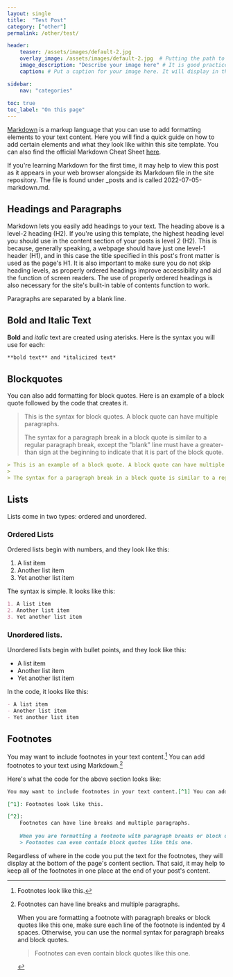 ```yaml
---
layout: single
title:  "Test Post"
category: ["other"]
permalink: /other/test/

header:
    teaser: /assets/images/default-2.jpg
    overlay_image: /assets/images/default-2.jpg  # Putting the path to an image here will add a header image.
    image_description: "Describe your image here" # It is good practice to include an image desription as alt text.
    caption: # Put a caption for your image here. It will display in the bottom right corner of the image.

sidebar:
    nav: "categories"
    
toc: true
toc_label: "On this page"
---
```


[Markdown](https://www.markdownguide.org/) is a markup language that you can use to add formatting elements to your text content. Here you will find a quick guide on how to add certain elements and what they look like within this site template. You can also find the official Markdown Cheat Sheet [here](https://www.markdownguide.org/cheat-sheet/). 

If you're learning Markdown for the first time, it may help to view this post as it appears in your web browser alongside its Markdown file in the site repository. The file is found under _posts and is called 2022-07-05-markdown.md.

## Headings and Paragraphs

Markdown lets you easily add headings to your text. The heading above is a level-2 heading (H2). If you're using this template, the highest heading level you should use in the content section of your posts is level 2 (H2). This is because, generally speaking, a webpage should have just one level-1 header (H1), and in this case the title specified in this post's front matter is used as the page's H1. It is also important to make sure you do not skip heading levels, as properly ordered headings improve accessibility and aid the function of screen readers. The use of properly ordered headings is also necessary for the site's built-in table of contents function to work.

Paragraphs are separated by a blank line. 

## Bold and Italic Text

**Bold** and *italic* text are created using aterisks. Here is the syntax you will use for each:

```markdown
**bold text** and *italicized text*
```

## Blockquotes

You can also add formatting for block quotes. Here is an example of a block quote followed by the code that creates it.
> This is the syntax for block quotes. A block quote can have multiple paragraphs.
>
> The syntax for a paragraph break in a block quote is similar to a regular paragraph break, except the "blank" line must have a greater-than sign at the beginning to indicate that it is part of the block quote.

```markdown
> This is an example of a block quote. A block quote can have multiple paragraphs.
>
> The syntax for a paragraph break in a block quote is similar to a regular paragraph break, except the "blank" line must have a greater-than sign at the beginning to indicate that it is part of the block quote.
```

## Lists

Lists come in two types: ordered and unordered.

### Ordered Lists

Ordered lists begin with numbers, and they look like this:
1. A list item
2. Another list item
3. Yet another list item

The syntax is simple. It looks like this:
```markdown
1. A list item
2. Another list item
3. Yet another list item
```

### Unordered lists.

Unordered lists begin with bullet points, and they look like this:
- A list item
- Another list item
- Yet another list item

In the code, it looks like this:
```markdown
- A list item
- Another list item
- Yet another list item
```

## Footnotes

You may want to include footnotes in your text content.[^1] You can add footnotes to your text using Markdown.[^2] 

Here's what the code for the above section looks like:
```markdown
You may want to include footnotes in your text content.[^1] You can add footnotes to your text using Markdown.[^2] 

[^1]: Footnotes look like this.

[^2]: 
    Footnotes can have line breaks and multiple paragraphs.
    
    When you are formatting a footnote with paragraph breaks or block quotes like this one, make sure each line of the footnote is indented by 4 spaces. Otherwise, you can use the normal syntax for paragraph breaks and block quotes.
    > Footnotes can even contain block quotes like this one.
```

Regardless of where in the code you put the text for the footnotes, they will display at the bottom of the page's content section. That said, it may help to keep all of the footnotes in one place at the end of your post's content.

[^1]: Footnotes look like this.

[^2]: 
    Footnotes can have line breaks and multiple paragraphs.

    When you are formatting a footnote with paragraph breaks or block quotes like this one, make sure each line of the footnote is indented by 4 spaces. Otherwise, you can use the normal syntax for paragraph breaks and block quotes.
    > Footnotes can even contain block quotes like this one.